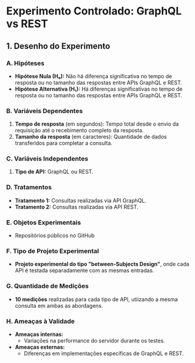 # Experimento Controlado: GraphQL vs REST

## 1. Desenho do Experimento

### A. Hipóteses

- **Hipótese Nula (H₀):** Não há diferença significativa no tempo de resposta ou no tamanho das respostas entre APIs GraphQL e REST.
- **Hipótese Alternativa (H₁):** Há diferenças significativas no tempo de resposta ou no tamanho das respostas entre APIs GraphQL e REST.

### B. Variáveis Dependentes

1. **Tempo de resposta** (em segundos): Tempo total desde o envio da requisição até o recebimento completo da resposta.
2. **Tamanho da resposta** (em caracteres): Quantidade de dados transferidos para completar a consulta.

### C. Variáveis Independentes

1. **Tipo de API:** GraphQL ou REST.

### D. Tratamentos

- **Tratamento 1:** Consultas realizadas via API GraphQL.
- **Tratamento 2:** Consultas realizadas via API REST.

### E. Objetos Experimentais

- Repositórios públicos no GitHub

### F. Tipo de Projeto Experimental

- **Projeto experimental do tipo "between-Subjects Design"**, onde cada API é testada separadamente com as mesmas entradas.

### G. Quantidade de Medições

- **10 medições** realizadas para cada tipo de API, utiizando a mesma consulta em ambas as abordagens.

### H. Ameaças à Validade

- **Ameaças internas:**
  - Variações na performance do servidor durante os testes.
- **Ameaças externas:**
  - Diferenças em implementações específicas de GraphQL e REST.
